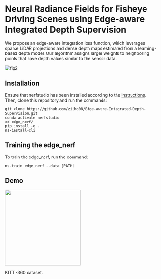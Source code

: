 # Neural Radiance Fields for Fisheye Driving Scenes using Edge-aware Integrated Depth Supervision
We propose an edge-aware integration loss function, which leverages sparse LiDAR projections and dense depth maps estimated from a learning-based depth model. Our algorithm assigns larger weights to neighboring points that have depth values similar to the sensor data.

![fig2](https://github.com/user-attachments/assets/1c0de316-e83c-4a28-869a-0c8e7d91a4a1)

## Installation
Ensure that nerfstudio has been installed according to the [instructions](https://docs.nerf.studio/quickstart/installation.html). 
Then, clone this repository and run the commands:
```
git clone https://github.com/ziiho08/Edge-aware-Integrated-Depth-Supervision.git
conda activate nerfstudio
cd edge_nerf/
pip install -e .
ns-install-cli
```

## Training the edge_nerf
To train the edge_nerf, run the command:
```
ns-train edge_nerf --data [PATH]
```

## Demo
<img width="250" height="250" src=""/>

KITTI-360 dataset.
